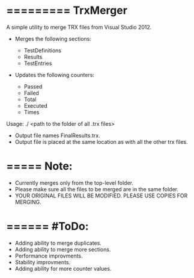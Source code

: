 =========
TrxMerger
=========

A simple utility to merge TRX files from Visual Studio 2012.

  - Merges the following sections:
      - TestDefinitions
      - Results
      - TestEntries
      
  - Updates the following counters:
      - Passed
      - Failed
      - Total
      - Executed
      - Times
      
      

Usage: ./<exename> <path to the folder of all .trx files>

- Output file names FinalResults.trx.
- Output file is placed at the same location as with all the other trx files.

=====
Note: 
=====
  - Currently merges only from the top-level folder. 
  - Please make sure all the files to be merged are in the same folder.
  - YOUR ORIGINAL FILES WILL BE MODIFIED. PLEASE USE COPIES FOR MERGING.

======
#ToDo:
======
  - Adding ability to merge duplicates.
  - Adding ability to merge more sections.
  - Performance improvments.
  - Stability improvments.
  - Adding ability for more counter values.
